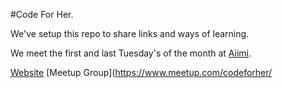 #Code For Her.

We've setup this repo to share links and ways of learning.

We meet the first and last Tuesday's of the month at [Aiimi](https://www.aiimi.com/).

[Website](https://www.codeforher.com/)
[Meetup Group](https://www.meetup.com/codeforher/
